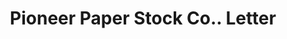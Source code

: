 ---
doi: 10.7916/D8989K2X
date_other: '1914'
date_other_textual: '1914'
form: correspondence
genre:
- Letters (correspondence)
name:
- Pioneer Paper Stock Co.
object_in_context_url: https://biggert.cul.columbia.edu/items/view/ave_biggert_00234
subject_hierarchical_geographic:
- Chicago, Illinois, United States
subject_name:
- Pioneer Paper Stock Co.
title: Pioneer Paper Stock Co.. Letter
sort_title: Pioneer Paper Stock Co.. Letter
call_number: ave_biggert_00234
coordinates:
- 41.83694444444445,-87.68472222222222
pid: ave_biggert_00234
identifiers: ave_biggert_00234
thumbnail: https://derivativo-1.library.columbia.edu/iiif/2/ldpd:345151/full/!256,256/0/native.jpg
permalink: /biggert/ave_biggert_00234/
layout: iiif-image-page
---